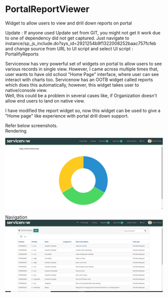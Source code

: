 # PortalReportViewer
Widget to allow users to view and drill down reports on portal

Update : If anyone used Update set from GIT, you might not get it work due to one of dependency did not get captured. Just navigate to instance/sp_js_include.do?sys_id=2921254b9f1322008252baac757fcfeb and change source from URL to UI script and select UI script : PortalifyReports

Servicenow has very powerful set of widgets on portal to allow users to see various records in single view.
However, I came across multiple times that, user wants to have old school "Home Page" interface, where user can see interact with charts too.
Servicenow has an OOTB widget called reports which does this automatically, however, this widget takes user to native/console view.<br/>
Well, this could be a problem in several cases like, if Organization doesn't allow end users to land on native view.

I have modified the report widget so, now this widget can be used to give a "Home page" like experience with portal drill down support.

Refer below screenshots.<br/>
Rendering

![Report on Portal](https://github.com/rahulvpandey/PortalReportViewer/blob/master/portalReport1.png)

Navigation
![Navigation on Portal](https://github.com/rahulvpandey/PortalReportViewer/blob/master/portalReport2.png)

